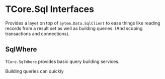 # TCore.Sql Interfaces
Provides a layer on top of `Sytem.Data.SqlClient` to ease things like reading records from a result set as well as building queries. (And scoping transactions and connections).
## SqlWhere
`TCore.SqlWhere` provides basic query building services.

Building queries can quickly 
<!--stackedit_data:
eyJoaXN0b3J5IjpbLTQ5MzA2MDcwMl19
-->